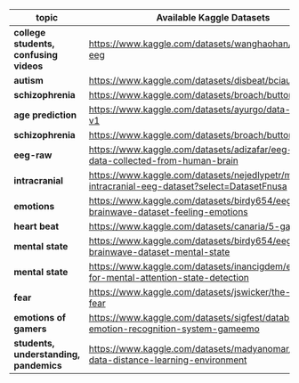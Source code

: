 
| topic | Available Kaggle Datasets |
| --- | --- |
| **college students, confusing videos** | https://www.kaggle.com/datasets/wanghaohan/confused-eeg |
| **autism** | https://www.kaggle.com/datasets/disbeat/bciaut-p300 |
| **schizophrenia** | https://www.kaggle.com/datasets/broach/button-tone-sz |
| **age prediction** | https://www.kaggle.com/datasets/ayurgo/data-eeg-age-v1 |
| **schizophrenia** | https://www.kaggle.com/datasets/broach/buttontonesz2 |
| **eeg-raw** | https://www.kaggle.com/datasets/adizafar/eeg-raw-data-collected-from-human-brain | 
| **intracranial** | https://www.kaggle.com/datasets/nejedlypetr/multicenter-intracranial-eeg-dataset?select=DatasetFnusa | 
| **emotions** | https://www.kaggle.com/datasets/birdy654/eeg-brainwave-dataset-feeling-emotions | 
| **heart beat** | https://www.kaggle.com/datasets/canaria/5-gamers |
| **mental state** | https://www.kaggle.com/datasets/birdy654/eeg-brainwave-dataset-mental-state |
| **mental state** | https://www.kaggle.com/datasets/inancigdem/eeg-data-for-mental-attention-state-detection 
| **fear**| https://www.kaggle.com/datasets/jswicker/the-smell-of-fear |
| **emotions of gamers** | https://www.kaggle.com/datasets/sigfest/database-for-emotion-recognition-system-gameemo | 
| **students, understanding, pandemics** | https://www.kaggle.com/datasets/madyanomar/eeg-data-distance-learning-environment |
